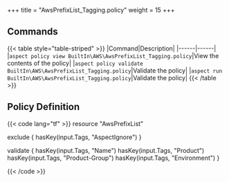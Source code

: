 +++
title = "AwsPrefixList_Tagging.policy"
weight = 15
+++

## Commands

{{< table style="table-striped" >}}
|Command|Description|
|------|------|
|`aspect policy view BuiltIn\AWS\AwsPrefixList_Tagging.policy`|View the contents of the policy|
|`aspect policy validate BuiltIn\AWS\AwsPrefixList_Tagging.policy`|Validate the policy|
|`aspect run BuiltIn\AWS\AwsPrefixList_Tagging.policy`|Validate the policy|
{{< /table >}}

## Policy Definition
{{< code lang="tf" >}}
resource "AwsPrefixList"

exclude {
    hasKey(input.Tags, "AspectIgnore")
}

validate {
    hasKey(input.Tags, "Name")
    hasKey(input.Tags, "Product")
    hasKey(input.Tags, "Product-Group")
    hasKey(input.Tags, "Environment")
}

{{< /code >}}

